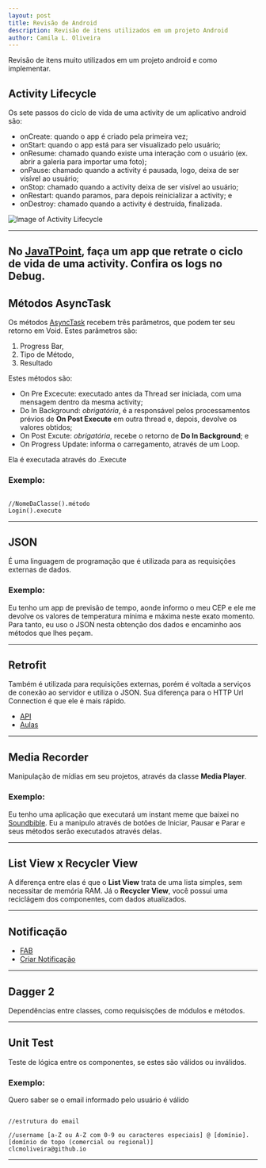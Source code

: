 ```yaml
---
layout: post
title: Revisão de Android
description: Revisão de itens utilizados em um projeto Android
author: Camila L. Oliveira
---
```


Revisão de itens muito utilizados em um projeto android e como implementar.

## Activity Lifecycle
Os sete passos do ciclo de vida de uma activity de um aplicativo android são:
- onCreate: quando o app é criado pela primeira vez;
- onStart: quando o app está para ser visualizado pelo usuário;
- onResume: chamado quando existe uma interação com o usuário (ex. abrir a galeria para importar uma foto);
- onPause: chamado quando a activity é pausada, logo, deixa de ser visível ao usuário;
- onStop: chamado quando a activity deixa de ser visível ao usuário;
- onRestart: quando paramos, para depois reinicializar a activity; e
- onDestroy: chamado quando a activity é destruída, finalizada.

![Image of Activity Lifecycle](https://static.javatpoint.com/images/androidimages/Android-Activity-Lifecycle.png)

----
No [JavaTPoint](https://www.javatpoint.com/android-life-cycle-of-activity), faça um app que retrate o ciclo de vida de uma activity. 
Confira os logs no Debug.
----



## Métodos AsyncTask

Os métodos [AsyncTask](https://developer.android.com/reference/android/os/AsyncTask?hl=en) recebem três parâmetros, que podem ter seu retorno em Void. Estes parâmetros são:

  1. Progress Bar, 
  2. Tipo de Método,
  3. Resultado
  
  Estes métodos são:
- On Pre Excecute: executado antes da Thread ser iniciada, com uma mensagem dentro da mesma activity;
- Do In Background: *obrigatória*, é a responsável pelos processamentos prévios de **On Post Execute** em outra thread e, depois, devolve os valores obtidos;
- On Post Excute: *obrigatória*, recebe o retorno de **Do In Background**; e
- On Progress Update: informa o carregamento, através de um Loop.

Ela é executada através do .Execute

### Exemplo:
<pre><code> 
//NomeDaClasse().método
Login().execute 
</code></pre>

---
## JSON

É uma linguagem de programação que é utilizada para as requisições externas de dados.

### Exemplo: 
Eu tenho um app de previsão de tempo, aonde informo o meu CEP e ele me devolve os valores de temperatura mínima e máxima neste exato momento. Para tanto, eu uso o JSON nesta obtenção dos dados e encaminho aos métodos que lhes peçam.

---
## Retrofit
Também é utilizada para requisições externas, porém é voltada a serviços de conexão ao servidor e utiliza o JSON. Sua diferença para o HTTP Url Connection é que ele é mais rápido.

- [API](https://square.github.io/retrofit/)
- [Aulas](https://www.youtube.com/user/SimplifiedCoding/search?query=retrofit)

---
## Media Recorder
Manipulação de mídias em seu projetos, através da classe **Media Player**.

### Exemplo:

Eu tenho uma aplicação que executará um instant meme que baixei no [Soundbible](soundbible.com). Eu a manipulo através de botões de Iniciar, Pausar e Parar e seus métodos serão executados através delas.

---
## List View x Recycler View

A diferença entre elas é que o **List View** trata de uma lista simples, sem necessitar de memória RAM. Já o **Recycler View**, você possui uma reciclágem dos componentes, com dados atualizados.

---
## Notificação
- [FAB](http://technxt.net/how-to-create-a-floating-action-button-in-android-app/)
- [Criar Notificação](https://developer.android.com/training/notify-user/build-notification)

---
## Dagger 2

Dependências entre classes, como requisisções de módulos e métodos.

---
## Unit Test

Teste de lógica entre os componentes, se estes são válidos ou inválidos.

### Exemplo:
Quero saber se o email informado pelo usuário é válido

<pre><code>
//estrutura do email

//username [a-Z ou A-Z com 0-9 ou caracteres especiais] @ [domínio].[domínio de topo (comercial ou regional)]
clcmoliveira@github.io
</code></pre>

---
